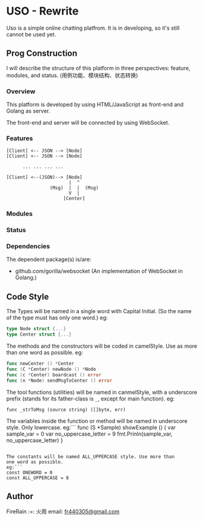 # USO - Rewrite

Uso is a simple online chatting platfrom.
It is in developing, so it's still cannot
be used yet.

## Prog Construction

I will describe the structure of this platform
in three perspectives: feature, modules,
and status.
(用例功能、模块结构、状态转换)
 
### Overview

This platform is developed by using
HTML/JavaScript as front-end and Golang
as server.

The front-end and server will be connected
by using WebSocket.

### Features

```
[Client] <-- JSON --> [Node]
[Client] <-- JSON --> [Node]

      ... ... ... ...

[Client] <--(JSON)--> [Node]
                       |  ^
                (Msg)  |  |  (Msg)
                       V  |
                     [Center]
```

### Modules

### Status

### Dependencies

The dependent package(s) is/are:

-	github.com/gorilla/websocket (An implementation of WebSocket in Golang.)


## Code Style

The Types will be named in a single word with Capital Initial.
(So the name of the type must has only one word.)
eg:

```Go
type Node struct {...}
type Center struct {...}
```

The methods and the constructors will be coded in camelStyle.
Use as more than one word as possible.
eg:
```Go
func newCenter () *Center
func (C *Center) newNode () *Node
func (c *Center) boardcast () error
func (n *Node) sendMsgToCenter () error
```

The tool functions (utilities) will be named in canmelStyle,
with a underscore prefix (stands for its father-class is ```_```,
except for main function).
eg:
```
func _strToMsg (source string) ([]byte, err)
```

The variables inside the function or method will be named
in underscore style. Only lowercase.
eg:```
func (S *Sample) showExample () {
	var sample_var = 0
	var no_uppercase_letter = 9
	fmt.Prinln(sample_var, no_uppercase_letter)
}
```

The constants will be named ALL_UPPERCASE style. Use more than
one word as possible.
eg:```
const ONEWORD = 0
const ALL_UPPERCASE = 8
```


## Author

FireRain :=: 火雨
email: fr440305@gmail.com


